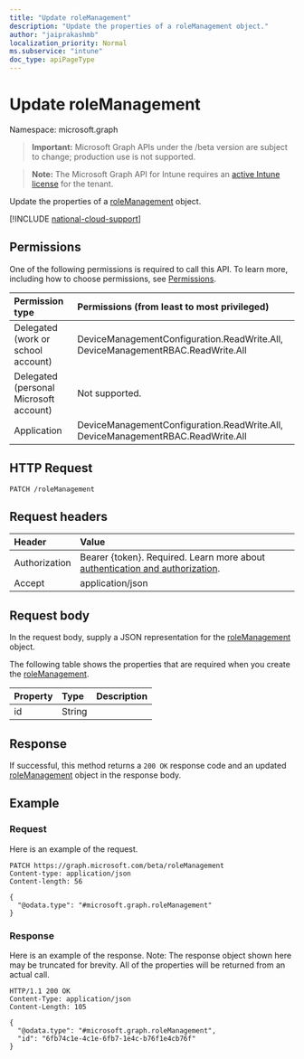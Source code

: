```yaml
---
title: "Update roleManagement"
description: "Update the properties of a roleManagement object."
author: "jaiprakashmb"
localization_priority: Normal
ms.subservice: "intune"
doc_type: apiPageType
---
```


# Update roleManagement

Namespace: microsoft.graph

> **Important:** Microsoft Graph APIs under the /beta version are subject to change; production use is not supported.

> **Note:** The Microsoft Graph API for Intune requires an [active Intune license](https://go.microsoft.com/fwlink/?linkid=839381) for the tenant.

Update the properties of a [roleManagement](../resources/intune-rbac-rolemanagement.md) object.

[!INCLUDE [national-cloud-support](../../includes/all-clouds.md)]

## Permissions
One of the following permissions is required to call this API. To learn more, including how to choose permissions, see [Permissions](/graph/permissions-reference).

|Permission type|Permissions (from least to most privileged)|
|:---|:---|
|Delegated (work or school account)|DeviceManagementConfiguration.ReadWrite.All, DeviceManagementRBAC.ReadWrite.All|
|Delegated (personal Microsoft account)|Not supported.|
|Application|DeviceManagementConfiguration.ReadWrite.All, DeviceManagementRBAC.ReadWrite.All|

## HTTP Request
<!-- {
  "blockType": "ignored"
}
-->
``` http
PATCH /roleManagement
```

## Request headers
|Header|Value|
|:---|:---|
|Authorization|Bearer {token}. Required. Learn more about [authentication and authorization](/graph/auth/auth-concepts).|
|Accept|application/json|

## Request body
In the request body, supply a JSON representation for the [roleManagement](../resources/intune-rbac-rolemanagement.md) object.

The following table shows the properties that are required when you create the [roleManagement](../resources/intune-rbac-rolemanagement.md).

|Property|Type|Description|
|:---|:---|:---|
|id|String||



## Response
If successful, this method returns a `200 OK` response code and an updated [roleManagement](../resources/intune-rbac-rolemanagement.md) object in the response body.

## Example

### Request
Here is an example of the request.
``` http
PATCH https://graph.microsoft.com/beta/roleManagement
Content-type: application/json
Content-length: 56

{
  "@odata.type": "#microsoft.graph.roleManagement"
}
```

### Response
Here is an example of the response. Note: The response object shown here may be truncated for brevity. All of the properties will be returned from an actual call.
``` http
HTTP/1.1 200 OK
Content-Type: application/json
Content-Length: 105

{
  "@odata.type": "#microsoft.graph.roleManagement",
  "id": "6fb74c1e-4c1e-6fb7-1e4c-b76f1e4cb76f"
}
```

